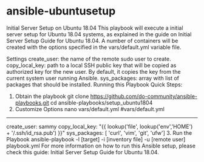 # ansible-ubuntusetup
Initial Server Setup on Ubuntu 18.04
This playbook will execute a initial server setup for Ubuntu 18.04 systems, as explained in the guide on Initial Server Setup Guide for Ubuntu 18.04. A number of containers will be created with the options specified in the vars/default.yml variable file.

Settings
create_user: the name of the remote sudo user to create.
copy_local_key: path to a local SSH public key that will be copied as authorized key for the new user. By default, it copies the key from the current system user running Ansible.
sys_packages: array with list of packages that should be installed.
Running this Playbook
Quick Steps:

1. Obtain the playbook
git clone https://github.com/do-community/ansible-playbooks.git
cd ansible-playbooks/setup_ubuntu1804
2. Customize Options
nano vars/default.yml
#vars/default.yml
---
create_user: sammy
copy_local_key: "{{ lookup('file', lookup('env','HOME') + '/.ssh/id_rsa.pub') }}"
sys_packages: [ 'curl', 'vim', 'git', 'ufw']
3. Run the Playbook
ansible-playbook -l [target] -i [inventory file] -u [remote user] playbook.yml
For more information on how to run this Ansible setup, please check this guide: Initial Server Setup Guide for Ubuntu 18.04.

